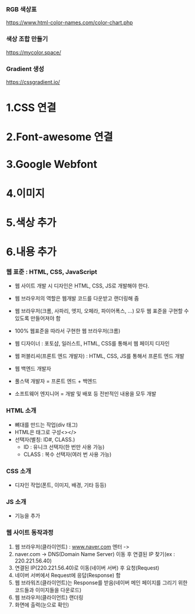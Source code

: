 ### RGB 색상표
https://www.html-color-names.com/color-chart.php

### 색상 조합 만들기
https://mycolor.space/

### Gradient 생성
https://cssgradient.io/



# 1.CSS 연결
# 2.Font-awesome 연결
# 3.Google Webfont
# 4.이미지
# 5.색상 추가
# 6.내용 추가


### 웹 표준 : HTML, CSS, JavaScript
- 웹 사이트 개발 시 디자인은 HTML, CSS, JS로 개발해야 한다.
- 웹 브라우저의 역할은 웹개발 코드를 다운받고 랜더링해 줌
- 웹 브라우저(크롬, 사파리, 엣지, 오페라, 파이어폭스, ...) 모두 웹 표준을 구현할 수 있도록 만들어져야 함
- 100% 웹표준을 따라서 구현한 웹 브라우저(크롬)

- 웹 디자이너 : 포토샵, 일러스트, HTML, CSS를 통해서 웹 페이지 디자인
- 웹 퍼블리셔(프론트 엔드 개발자) : HTML, CSS, JS를 통해서 프론트 엔드 개발
- 웹 백엔드 개발자
- 풀스택 개발자 = 프론트 엔드 + 백엔드
- 소프트웨어 엔지니어 = 개발 및 배포 등 전반적인 내용을 모두 개발

### HTML 소개
- 뼈대를 만드는 작업(div 태그)
- HTML은 태그로 구성<></> 
- 선택자(별칭: ID#, CLASS.)
  + ID : 유니크 선택자(한 번만 사용 가능)
  + CLASS : 복수 선택자(여러 번 사용 가능)

### CSS 소개
- 디자인 작업(폰트, 이미지, 배경, 기타 등등)

### JS 소개
- 기능을 추가

### 웹 사이트 동작과정

1. 웹 브라우저(클라이언트) : www.naver.com 엔터 ->
2. naver.com -> DNS(Domain Name Server) 이동 후 연결된 IP 찾기(ex : 220.221.56.40)
3. 연결된 IP(220.221.56.40)로 이동(네이버 서버) 후 요청(Request)
4. 네이버 서버에서 Request에 응답(Response) 함
5. 웹 브라워즈(클라이언트)는 Response를 받음(네이버 메인 페이지를 그리기 위한 코드들과 이미지들을 다운로드)
6. 웹 브라우저(클라이언트) 랜더링
7. 화면에 출력(눈으로 확인)